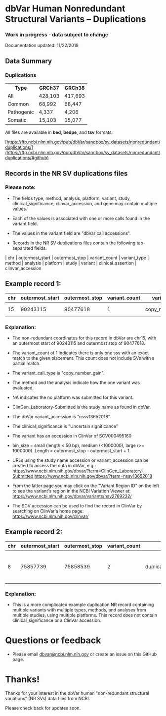 # dbVar Human Nonredundant Structural Variants – Duplications

### Work in progress - data subject to change

Documentation updated:  11/22/2019

## Data Summary

<h3>
Duplications</h3>
<table>
<tbody>
<tr>
<th>Type</th>
<th>GRCh37</th>
<th>GRCh38</th>
<tr>
<td>All</td>
<td>428,103</td>
<td>417,693</td>
</tr>
<tr>
<td>Common</td>
<td>68,992</td>
<td>68,447</td>
</tr>
<tr>
<td>Pathogenic</td>
<td>4,337</td>
<td>4,206</td>
</tr>
<tr>
<td>Somatic</td>
<td>15,103</td>
<td>15,077</td>
</tr>
</tbody>
</table>

All files are available in **bed**, **bedpe**, and **tsv** formats:

[https://ftp.ncbi.nlm.nih.gov/pub/dbVar/sandbox/sv_datasets/nonredundant/duplications/](https://ftp.ncbi.nlm.nih.gov/pub/dbVar/sandbox/sv_datasets/nonredundant/duplications/#github)


## Records in the NR SV duplications files

### Please note:

* The fields type, method, analysis, platform, variant, study, clinical_significance, clinvar_accession, and gene may contain multiple values.
* Each of the values is associated with one or more calls found in the variant field.
* The values in the variant field are "dbVar call accessions".

* Records in the NR SV duplications files contain the following tab-separated fields.

| chr | outermost_start | outermost_stop | variant_count | variant_type | method | analysis | platform | study | variant | clinical_assertion | clinvar_accession


## Example record 1:

chr | outermost_start | outermost_stop | variant_count | variant_type | method | analysis | platform | study | variant | clinical_assertion | clinvar_accession | bin_size
----|-----------------|----------------|---------------|--------------|--------|----------|----------|-------|---------|--------------------|------------------|------
15 | 90243115 | 90477618 | 1 | copy_number_gain | Oligo_aCGH | Probe_signal_intensity | NA | ClinGen_Laboratory-Submitted | nssv13652018 | Uncertain significance | SCV000495160 | medium

### Explanation:

* The non-redundant coordinates for this record in dbVar are chr15, with
an outermost start of 90243115 and outermost stop of 90477618.

* The variant_count of 1 indicates there is only one ssv with an exact match to
the given placement.  This count does not include SVs with a partial match.

* The variant_call_type is "copy_number_gain".

* The method and the analysis indicate how the one variant was evaluated.

* NA indicates the no platform was submitted for this variant.

* ClinGen_Laboratory-Submitted is the study name as found in dbVar.

* The dbVar variant_accession is "nssv13652018".

* The clinical_significance is "Uncertain significance"

* The variant has an accession in ClinVar of SCV000495160

* bin_size = small (length < 50 bp), medium (<1000000), large (>= 1000000). Length = outermost_stop - outermost_start + 1.

* URLs using the study name accession or variant_accession can be created to access the data
in dbVar, e.g.:
https://www.ncbi.nlm.nih.gov/dbvar/?term=ClinGen_Laboratory-Submitted
https://www.ncbi.nlm.nih.gov/dbvar/?term=nssv13652018

* From the latter page you may click on the "Variant Region ID" on the left to see
the variant's region in the NCBI Variation Viewer at:
https://www.ncbi.nlm.nih.gov/dbvar/variants/nsv2769232/

* The SCV accession can be used to find the record in ClinVar by searching on ClinVar's home page:
https://www.ncbi.nlm.nih.gov/clinvar/

## Example record 2:

chr | outermost_start | outermost_stop | variant_count | variant_type | method | analysis | platform | study | variant | clinical_assertion | clinvar_accession | bin_size 
----|-----------------|----------------|---------------|--------------|--------|----------|----------|-------|---------|--------------------|------------------|-----
8 | 75857739 | 75858539 | 2 | duplication;tandem_duplication | Sequencing | Split_read_and_paired-end_mapping;Read_depth_and_paired-end_mapping | Illumina HiSeq X Ten;Illumina HiSeq 2000 | Wong2016;Alsmadi2014 | essv26064592;nssv3988418 |  |  | medium

### Explanation:

* This is a more complicated example duplication NR record containing multiple
variants with multiple types, methods, and analyses from multiple studies, using
multiple platforms.  This record does not contain clinical_significance or a
ClinVar accession.

# Questions or feedback

* Please email dbvar@ncbi.nlm.nih.gov or create an issue on this GitHub page.

# Thanks!

Thanks for your interest in the dbVar human "non-redundant structural variations" (NR SVs)
data files from NCBI.

Please check back for updates soon.
